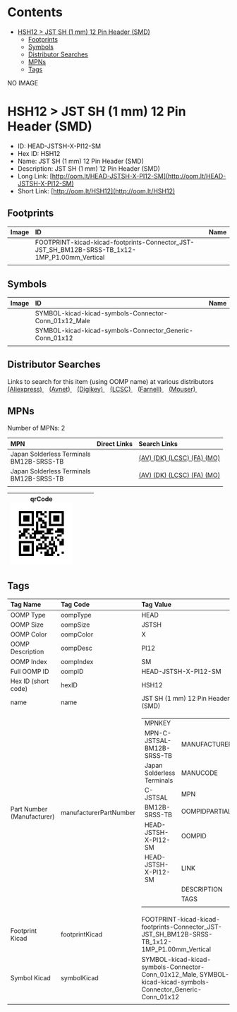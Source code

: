 



Contents
========

* [HSH12 > JST SH (1 mm) 12 Pin Header (SMD)](#hsh12--jst-sh-1-mm-12-pin-header-smd)
	* [Footprints](#footprints)
	* [Symbols](#symbols)
	* [Distributor Searches](#distributor-searches)
	* [MPNs](#mpns)
	* [Tags](#tags)
  
NO IMAGE  
# HSH12 > JST SH (1 mm) 12 Pin Header (SMD)

- ID: HEAD-JSTSH-X-PI12-SM
- Hex ID: HSH12
- Name: JST SH (1 mm) 12 Pin Header (SMD)
- Description: JST SH (1 mm) 12 Pin Header (SMD)
- Long Link: [http://oom.lt/HEAD-JSTSH-X-PI12-SM](http://oom.lt/HEAD-JSTSH-X-PI12-SM)
- Short Link: [http://oom.lt/HSH12](http://oom.lt/HSH12)

## Footprints
  

|Image|ID|Name|
| :--- | :--- | :--- |
||FOOTPRINT-kicad-kicad-footprints-Connector_JST-JST_SH_BM12B-SRSS-TB_1x12-1MP_P1.00mm_Vertical||
||||

## Symbols
  

|Image|ID|Name|
| :--- | :--- | :--- |
|![]()|SYMBOL-kicad-kicad-symbols-Connector-Conn_01x12_Male||
|![]()|SYMBOL-kicad-kicad-symbols-Connector_Generic-Conn_01x12||
||||

## Distributor Searches
  
Links to search for this item (using OOMP name) at various distributors  
[(Aliexpress) ](https://www.aliexpress.com/wholesale?SearchText=1117JST+SH+1+mm+12+Pin+Header+SMD)&nbsp;&nbsp;&nbsp;[(Avnet) ](https://www.avnet.com/shop/us/search/JST+SH+1+mm+12+Pin+Header+SMD)&nbsp;&nbsp;&nbsp;[(Digikey) ](https://www.digikey.co.uk/en/products/result?s=JST+SH+1+mm+12+Pin+Header+SMD)&nbsp;&nbsp;&nbsp;[(LCSC) ](https://www.lcsc.com/search?q=JST+SH+1+mm+12+Pin+Header+SMD)&nbsp;&nbsp;&nbsp;[(Farnell) ](https://uk.farnell.com/search?st=JST+SH+1+mm+12+Pin+Header+SMD)&nbsp;&nbsp;&nbsp;[(Mouser) ](https://www.mouser.com/c/?q=JST+SH+1+mm+12+Pin+Header+SMD)&nbsp;&nbsp;&nbsp;
## MPNs
  
Number of MPNs: 2  

|MPN|Direct Links|Search Links|
| :--- | :--- | :--- |
|Japan Solderless Terminals<br>BM12B-SRSS-TB||[(AV) ](https://www.avnet.com/shop/us/search/BM12B-SRSS-TB)[(DK) ](https://www.digikey.co.uk/products/en?keywords=BM12B-SRSS-TB)[(LCSC) ](https://www.lcsc.com/search?q=BM12B-SRSS-TB)[(FA) ](https://uk.farnell.com/search?st=BM12B-SRSS-TB)[(MO) ](https://www.mouser.com/c/?q=BM12B-SRSS-TB)|
|Japan Solderless Terminals<br>BM12B-SRSS-TB||[(AV) ](https://www.avnet.com/shop/us/search/BM12B-SRSS-TB)[(DK) ](https://www.digikey.co.uk/products/en?keywords=BM12B-SRSS-TB)[(LCSC) ](https://www.lcsc.com/search?q=BM12B-SRSS-TB)[(FA) ](https://uk.farnell.com/search?st=BM12B-SRSS-TB)[(MO) ](https://www.mouser.com/c/?q=BM12B-SRSS-TB)|
||||
  

|qrCode<br>[![](https://raw.githubusercontent.com/oomlout/oomlout_OOMP_parts_V2/main/HEAD/JSTSH/X/PI12/SM/qrCode_140.png)](https://github.com/oomlout/oomlout_OOMP_parts_V2/tree/main/HEAD/JSTSH/X/PI12/SM/qrCode.png)||||
| :---: | :---: | :---: | :---: |

## Tags
  

|Tag Name|Tag Code|Tag Value|
| :--- | :--- | :--- |
|OOMP Type|oompType|HEAD|
|OOMP Size|oompSize|JSTSH|
|OOMP Color|oompColor|X|
|OOMP Description|oompDesc|PI12|
|OOMP Index|oompIndex|SM|
|Full OOMP ID|oompID|HEAD-JSTSH-X-PI12-SM|
|Hex ID (short code)|hexID|HSH12|
|name|name|JST SH (1 mm) 12 Pin Header (SMD)|
|Part Number (Manufacturer)|manufacturerPartNumber|<table><tr><td>MPNKEY</td></tr><tr><td> MPN-C-JSTSAL-BM12B-SRSS-TB</td><td> MANUFACTURER</td></tr><tr><td> Japan Solderless Terminals</td><td> MANUCODE</td></tr><tr><td> C-JSTSAL</td><td> MPN</td></tr><tr><td> BM12B-SRSS-TB</td><td> OOMPIDPARTIAL</td></tr><tr><td> HEAD-JSTSH-X-PI12-SM</td><td> OOMPID</td></tr><tr><td> HEAD-JSTSH-X-PI12-SM</td><td> LINK</td></tr><tr><td> </td><td> DESCRIPTION</td></tr><tr><td> </td><td> TAGS</td></tr><tr><td> </td></tr></table></td><td> <table><tr><td>MPNKEY</td></tr><tr><td> MPN-C-JSTSAL-BM12B-SRSS-TB</td><td> MANUFACTURER</td></tr><tr><td> Japan Solderless Terminals</td><td> MANUCODE</td></tr><tr><td> C-JSTSAL</td><td> MPN</td></tr><tr><td> BM12B-SRSS-TB</td><td> OOMPIDPARTIAL</td></tr><tr><td> HEAD-JSTSH-X-PI12-SM</td><td> OOMPID</td></tr><tr><td> HEAD-JSTSH-X-PI12-SM</td><td> LINK</td></tr><tr><td> </td><td> DESCRIPTION</td></tr><tr><td> </td><td> TAGS</td></tr><tr><td> </td></tr></table>|
|Footprint Kicad|footprintKicad|FOOTPRINT-kicad-kicad-footprints-Connector_JST-JST_SH_BM12B-SRSS-TB_1x12-1MP_P1.00mm_Vertical|
|Symbol Kicad|symbolKicad|SYMBOL-kicad-kicad-symbols-Connector-Conn_01x12_Male, SYMBOL-kicad-kicad-symbols-Connector_Generic-Conn_01x12|
||||
